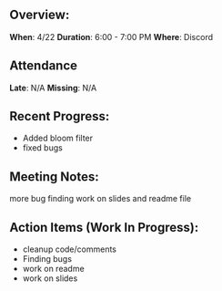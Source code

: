 ## Overview:
**When**:  4/22
**Duration**:  6:00 - 7:00 PM
**Where**:  Discord

## Attendance
**Late**: N/A
**Missing**: N/A

## Recent Progress:
- Added bloom filter
- fixed bugs

## Meeting Notes: 
more bug finding
work on slides and readme file


## Action Items (Work In Progress):
- cleanup code/comments
- Finding bugs
- work on readme
- work on slides
